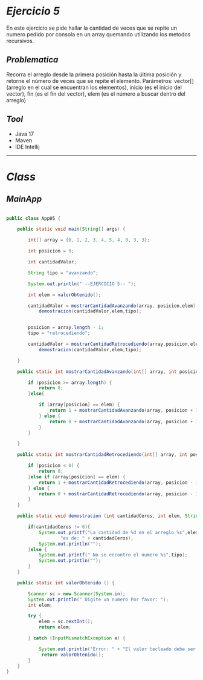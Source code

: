 # _Ejercicio 5_

En este ejercicio se pide hallar la cantidad de veces que 
se repite un numero pedido por consola en un array quemando utilizando 
los metodos recursivos.

## _Problematica_
Recorra el arreglo desde la primera posición hasta 
la última posición y retorne el número de veces que se 
repite el elemento.  Parámetros: vector[] (arreglo en el 
cual se encuentran los elementos), inicio (es el inicio del vector), fin (es el fin del vector), elem (es el número a buscar dentro del arreglo)

## _Tool_
- Java 17
- Maven
- IDE Intellij

___________

# _Class_

## _MainApp_

```java

public class App05 {

    public static void main(String[] args) {

        int[] array = {0, 1, 2, 3, 4, 5, 4, 0, 3, 3};

        int posicion = 0;

        int cantidadValor;

        String tipo = "avanzando";

        System.out.println(" --EJERCICIO 5-- ");

        int elem = valorObtenido();

        cantidadValor = mostrarCantidadAvanzando(array, posicion,elem);
            demostracion(cantidadValor,elem,tipo);


        posicion = array.length - 1;
        tipo = "retrocediendo";

        cantidadValor = mostrarCantidadRetrocediendo(array,posicion,elem);
            demostracion(cantidadValor,elem,tipo);

    }

    public static int mostrarCantidadAvanzando(int[] array, int posicion, int elem) {

        if (posicion >= array.length) {
            return 0;
        }else{

            if (array[posicion] == elem) {
                return 1 + mostrarCantidadAvanzando(array, posicion + 1,elem);
            } else {
                return 0 + mostrarCantidadAvanzando(array, posicion + 1,elem);
            }
        }

    }

    public static int mostrarCantidadRetrocediendo(int[] array, int posicion, int elem) {

        if (posicion < 0) {
            return 0;
        }else if (array[posicion] == elem) {
            return 1 + mostrarCantidadRetrocediendo(array, posicion - 1,elem);
        } else {
            return 0 + mostrarCantidadRetrocediendo(array, posicion - 1,elem);
        }
    }

    public static void demostracion (int cantidadCeros, int elem, String tipo){

        if(cantidadCeros != 0){
            System.out.printf("La cantidad de %d en el arreglo %s",elem, tipo +
                    "es de: " + cantidadCeros);
            System.out.println("");
        }else {
            System.out.printf(" No se encontro el numero %s",tipo);
            System.out.println("");
        }
    }

    public static int valorObtenido () {

        Scanner sc = new Scanner(System.in);
        System.out.println(" Digite un numero Por favor: ");
        int elem;

        try {
            elem = sc.nextInt();
            return elem;

        } catch (InputMismatchException e) {

            System.out.println("Error: " + "El valor tecleado debe ser un entero");
             return valorObtenido();
        }
    }
}
